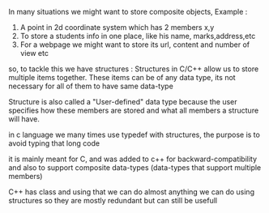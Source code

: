 In many situations we might want to store composite objects, Example :
1. A point in 2d coordinate system which has 2 members x,y
2. To store a students info in one place, like his name, marks,address,etc
3. For a webpage we might want to store its url, content and number of view etc

so, to tackle this we have structures : 
Structures in C/C++ allow us to store multiple items together. These items can be of any data type, its not necessary for all of them to have same data-type

Structure is also called a "User-defined" data type because the user specifies how these members are stored and what all members a structure will have.

in c language we many times use typedef with structures, the purpose is to avoid typing that long code

it is mainly meant for C, and was added to c++ for backward-compatibility and also to support composite data-types (data-types that support multiple members)

C++ has class and using that we can do almost anything we can do using structures
so they are mostly redundant but can still be usefull